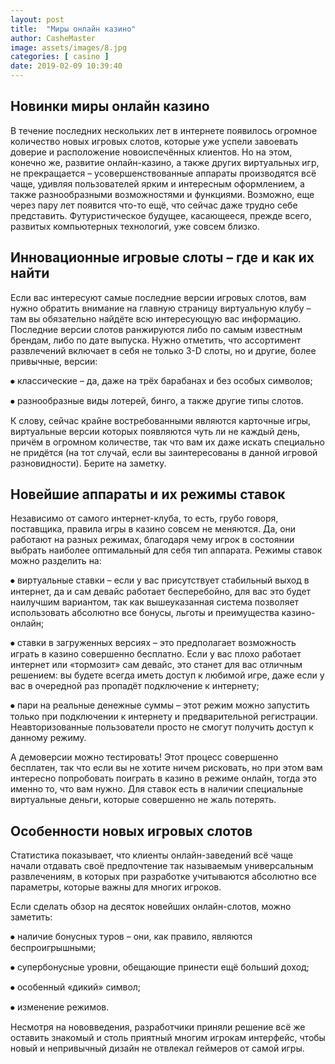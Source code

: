 ```yaml
---
layout: post
title:  "Миры онлайн казино"
author: CasheMaster
image: assets/images/8.jpg
categories: [ casino ]
date: 2019-02-09 10:39:40
---
```


## Новинки миры онлайн казино

В течение последних нескольких лет в интернете появилось огромное количество новых игровых слотов, которые уже успели завоевать доверие и расположение новоиспечённых клиентов. Но на этом, конечно же, развитие онлайн-казино, а также других виртуальных игр, не прекращается – усовершенствованные аппараты производятся всё чаще, удивляя пользователей ярким и интересным оформлением, а также разнообразными возможностями и функциями. Возможно, еще через пару лет появится что-то ещё, что сейчас даже трудно себе представить. Футуристическое будущее, касающееся, прежде всего, развитых компьютерных технологий, уже совсем близко. 

## Инновационные игровые слоты – где и как их найти

Если вас интересуют самые последние версии игровых слотов, вам нужно обратить внимание на главную страницу виртуальную клубу – там вы обязательно найдёте всю интересующую вас информацию. Последние версии слотов ранжируются либо по самым известным брендам, либо по дате выпуска. Нужно отметить, что ассортимент развлечений включает в себя не только 3-D слоты, но и другие, более привычные, версии:

⦁	классические – да, даже на трёх барабанах и без особых символов;

⦁	разнообразные виды лотерей, бинго, а также другие типы слотов. 

К слову, сейчас крайне востребованными являются карточные игры, виртуальные версии которых появляются чуть ли не каждый день, причём в огромном количестве, так что вам их даже искать специально не придётся (на тот случай, если вы заинтересованы в данной игровой разновидности). Берите на заметку. 

## Новейшие аппараты и их режимы ставок

Независимо от самого интернет-клуба, то есть, грубо говоря, поставщика, правила игры в казино совсем не меняются. Да, они работают на разных режимах, благодаря чему игрок в состоянии выбрать наиболее оптимальный для себя тип аппарата. 
Режимы ставок можно разделить на:

⦁	виртуальные ставки – если у вас присутствует стабильный выход в интернет, да и сам девайс работает бесперебойно, для вас это будет наилучшим вариантом, так как вышеуказанная система позволяет использовать абсолютно все бонусы, льготы и преимущества казино-онлайн;

⦁	ставки в загруженных версиях – это предполагает возможность играть в казино совершенно бесплатно. Если у вас плохо работает интернет или «тормозит» сам девайс, это станет для вас отличным решением: вы будете всегда иметь доступ к любимой игре, даже если у вас в очередной раз пропадёт подключение к интернету;

⦁	пари на реальные денежные суммы – этот режим можно запустить только при подключении к интернету и предварительной регистрации. Неавторизованные пользователи просто не смогут получить доступ к данному режиму.

А демоверсии можно тестировать! Этот процесс совершенно бесплатен, так что если вы не хотите ничем рисковать, но при этом вам интересно попробовать поиграть в казино в режиме онлайн, тогда это именно то, что вам нужно. Для ставок есть в наличии специальные виртуальные деньги, которые совершенно не жаль потерять.

## Особенности новых игровых слотов

Статистика показывает, что клиенты онлайн-заведений всё чаще начали отдавать своё предпочтение так называемым универсальным развлечениям, в которых при разработке учитываются абсолютно все параметры, которые важны для многих игроков. 

Если сделать обзор на десяток новейших онлайн-слотов, можно заметить:

⦁	наличие бонусных туров – они, как правило, являются беспроигрышными;

⦁	супербонусные уровни, обещающие принести ещё больший доход;

⦁	особенный «дикий» символ;

⦁	изменение режимов. 

Несмотря на нововведения, разработчики приняли решение всё же оставить знакомый и столь приятный многим игрокам интерфейс, чтобы новый и непривычный дизайн не отвлекал геймеров от самой игры.
